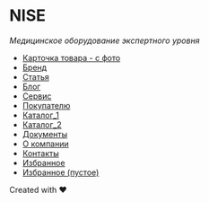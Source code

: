 # NISE
_Медицинское оборудование экспертного уровня_

- [Карточка товара - с фото](https://iserejatoje.github.io/nice/card-product.html)
- [Бренд](https://iserejatoje.github.io/nice/brand.html)
- [Статья](https://iserejatoje.github.io/nice/article.html)
- [Блог](https://iserejatoje.github.io/nice/news.html)
- [Сервис](https://iserejatoje.github.io/nice/service.html)
- [Покупателю](https://iserejatoje.github.io/nice/customers.html)
- [Каталог_1](https://iserejatoje.github.io/nice/catalog_1.html)
- [Каталог_2](https://iserejatoje.github.io/nice/catalog_2.html)
- [Документы](https://iserejatoje.github.io/nice/documents.html)
- [О компании](https://iserejatoje.github.io/nice/about.html)
- [Контакты](https://iserejatoje.github.io/nice/contacts.html)
- [Избранное](https://iserejatoje.github.io/nice/favorite-1.html)
- [Избранное (пустое)](https://iserejatoje.github.io/nice/favorite-0.html)

Created with ❤